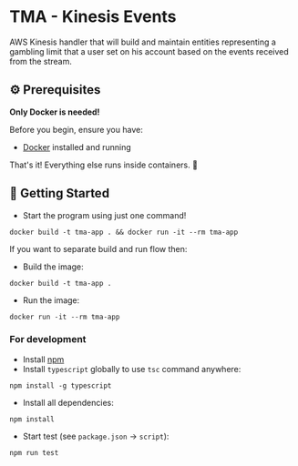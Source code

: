 # TMA - Kinesis Events

AWS Kinesis handler that will build and maintain entities representing a gambling limit that a user set on his account based on the events received from the stream.

## ⚙️ Prerequisites  

**Only Docker is needed!** 

Before you begin, ensure you have:  
- [Docker](https://www.docker.com/) installed and running  

That's it! Everything else runs inside containers. 🐳  

## 🚀 Getting Started  
- Start the program using just one command!
```
docker build -t tma-app . && docker run -it --rm tma-app
```

If you want to separate build and run flow then:
- Build the image:
```
docker build -t tma-app .
```
- Run the image: 
```
docker run -it --rm tma-app
```

### For development
- Install [npm](https://www.npmjs.com/)
- Install `typescript` globally to use `tsc` command anywhere:
```
npm install -g typescript
```
- Install all dependencies:
```
npm install
```
- Start test (see `package.json` -> `script`):
```
npm run test
```